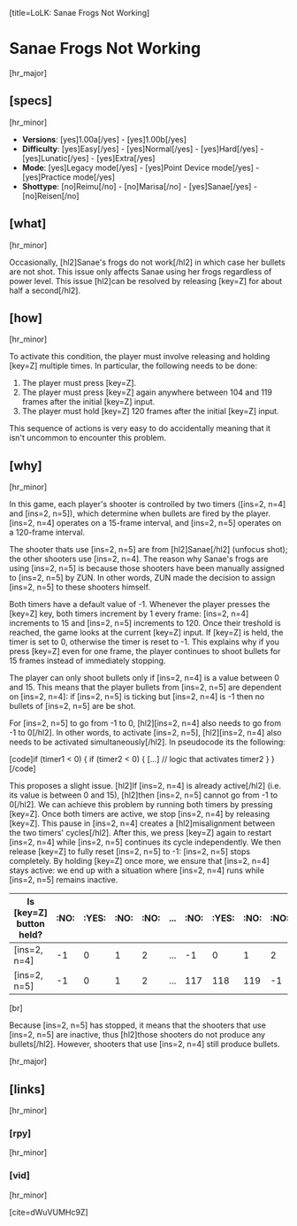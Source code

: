 [title=LoLK: Sanae Frogs Not Working]
# Sanae Frogs Not Working
[hr_major]

## [specs]
[hr_minor]

* **Versions**: [yes]1.00a[/yes] - [yes]1.00b[/yes]
* **Difficulty**: [yes]Easy[/yes] - [yes]Normal[/yes] - [yes]Hard[/yes] - [yes]Lunatic[/yes] - [yes]Extra[/yes]
* **Mode**: [yes]Legacy mode[/yes] - [yes]Point Device mode[/yes] - [yes]Practice mode[/yes]
* **Shottype**: [no]Reimu[/no] - [no]Marisa[/no] - [yes]Sanae[/yes] - [no]Reisen[/no]

## [what] 
[hr_minor]

Occasionally, [hl2]Sanae's frogs do not work[/hl2] in which case her bullets are not shot. This issue only affects Sanae using her frogs regardless of power level. This issue [hl2]can be resolved by releasing [key=Z] for about half a second[/hl2].

## [how]
[hr_minor]

To activate this condition, the player must involve releasing and holding [key=Z] multiple times. In particular, the following needs to be done:

1. The player must press [key=Z].
2. The player must press [key=Z] again anywhere between 104 and 119 frames after the initial [key=Z] input.
3. The player must hold [key=Z] 120 frames after the initial [key=Z] input.

This sequence of actions is very easy to do accidentally meaning that it isn't uncommon to encounter this problem.

## [why]
[hr_minor]

In this game, each player's shooter is controlled by two timers ([ins=2, n=4] and [ins=2, n=5]), which determine when bullets are fired by the player. [ins=2, n=4] operates on a 15-frame interval, and [ins=2, n=5] operates on a 120-frame interval.

The shooter thats use [ins=2, n=5] are from [hl2]Sanae[/hl2] (unfocus shot); the other shooters use [ins=2, n=4]. The reason why Sanae's frogs are using [ins=2, n=5] is because those shooters have been manually assigned to [ins=2, n=5] by ZUN. In other words, ZUN made the decision to assign [ins=2, n=5] to these shooters himself.

Both timers have a default value of -1. Whenever the player presses the [key=Z] key, both timers increment by 1 every frame: [ins=2, n=4] increments to 15 and [ins=2, n=5] increments to 120. Once their treshold is reached, the game looks at the current [key=Z] input. If [key=Z] is held, the timer is set to 0, otherwise the timer is reset to -1. This explains why if you press [key=Z] even for one frame, the player continues to shoot bullets for 15 frames instead of immediately stopping. 

The player can only shoot bullets only if [ins=2, n=4] is a value between 0 and 15. This means that the player bullets from [ins=2, n=5] are dependent on [ins=2, n=4]: if [ins=2, n=5] is ticking but [ins=2, n=4] is -1 then no bullets of [ins=2, n=5] are be shot. 

For [ins=2, n=5] to go from -1 to 0, [hl2][ins=2, n=4] also needs to go from -1 to 0[/hl2]. In other words, to activate [ins=2, n=5], [hl2][ins=2, n=4] also needs to be activated simultaneously[/hl2]. In pseudocode its the following:

[code]if (timer1 < 0) {
    if (timer2 < 0) {
        [...] // logic that activates timer2
    }
}[/code]


This proposes a slight issue. [hl2]If [ins=2, n=4] is already active[/hl2] (i.e. its value is between 0 and 15), [hl2]then [ins=2, n=5] cannot go from -1 to 0[/hl2]. We can achieve this problem by running both timers by pressing [key=Z]. Once both timers are active, we stop [ins=2, n=4] by releasing [key=Z]. This pause in [ins=2, n=4] creates a [hl2]misalignment between the two timers' cycles[/hl2]. After this, we press [key=Z] again to restart [ins=2, n=4] while [ins=2, n=5] continues its cycle independently. We then release [key=Z] to fully reset [ins=2, n=5] to -1: [ins=2, n=5] stops completely. By holding [key=Z] once more, we ensure that [ins=2, n=4] stays active: we end up with a situation where [ins=2, n=4] runs while [ins=2, n=5] remains inactive.

| Is [key=Z] button held? | :NO: | :YES: | :NO: | :NO: | ... | :NO: | :YES: | :NO: | :NO: | :YES: |
| ----------------- | ---- | ----- | ---- | ---- | --- | ---- | ----- | ---- | ---- | ----- |
| [ins=2, n=4]      | -1   | 0     | 1    | 2    | ... | -1   | 0     | 1    | 2    | 3     |
| [ins=2, n=5]      | -1   | 0     | 1    | 2    | ... | 117  | 118   | 119  | -1   | -1    |

[br]

Because [ins=2, n=5] has stopped, it means that the shooters that use [ins=2, n=5] are inactive, thus [hl2]those shooters do not produce any bullets[/hl2]. However, shooters that use [ins=2, n=4] still produce bullets.

[hr_major]
## [links]
[hr_minor]
### [rpy]
[hr_minor]
### [vid]
[hr_minor]

[cite=dWuVUMHc9Z]
